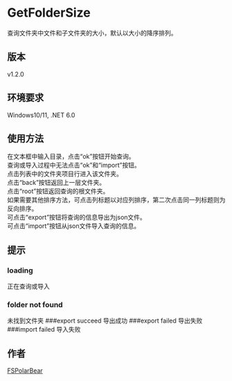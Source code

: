 # GetFolderSize
查询文件夹中文件和子文件夹的大小，默认以大小的降序排列。

## 版本
v1.2.0

## 环境要求
Windows10/11, .NET 6.0

## 使用方法
在文本框中输入目录，点击“ok”按钮开始查询。<br>
查询或导入过程中无法点击“ok”和“import”按钮。<br>
点击列表中的文件夹项目行进入该文件夹。<br>
点击“back”按钮返回上一层文件夹。<br>
点击“root”按钮返回查询的根文件夹。<br>
如果需要其他排序方法，可点击列标题以对应列排序，第二次点击同一列标题则为反向排序。<br>
可点击“export”按钮将查询的信息导出为json文件。<br>
可点击“import”按钮从json文件导入查询的信息。<br>
## 提示
### loading
正在查询或导入
### folder not found
未找到文件夹
###export succeed
导出成功
###export failed
导出失败
###import failed
导入失败


## 作者
[FSPolarBear](https://github.com/FSPolarBear)